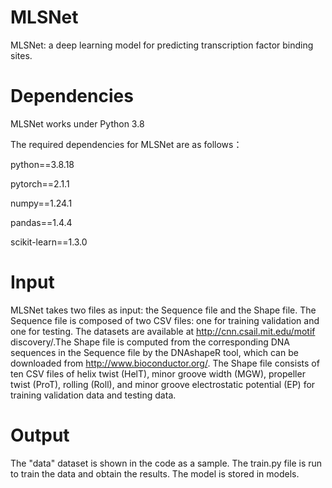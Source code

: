# MLSNet

MLSNet: a deep learning model for predicting transcription factor binding sites.


# Dependencies

MLSNet works under Python 3.8

The required dependencies for MLSNet are as follows：

python==3.8.18

pytorch==2.1.1

numpy==1.24.1

pandas==1.4.4

scikit-learn==1.3.0

# Input

MLSNet takes two files as input: the Sequence file and the Shape file. The Sequence file is composed of two CSV files: one for training validation and one for testing. The datasets are available at http://cnn.csail.mit.edu/motif discovery/.The Shape file is computed from the corresponding DNA sequences in the Sequence file by the DNAshapeR tool, which can be downloaded from http://www.bioconductor.org/. The Shape file consists of ten CSV files of helix twist (HelT), minor groove width (MGW), propeller twist (ProT), rolling (Roll), and minor groove electrostatic potential (EP) for training validation data and testing data.

# Output

The "data" dataset is shown in the code as a sample. The train.py file is run to train the data and obtain the results. The model  is stored in models.

